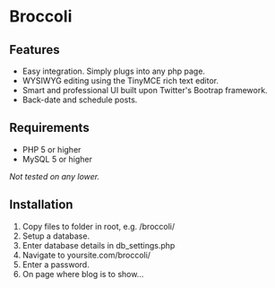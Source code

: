 # Broccoli

## Features
* Easy integration. Simply plugs into any php page.
* WYSIWYG editing using the TinyMCE rich text editor.
* Smart and professional UI built upon Twitter's Bootrap framework.
* Back-date and schedule posts.

## Requirements
* PHP 5 or higher
* MySQL 5 or higher

*Not tested on any lower.*
	
## Installation
1. Copy files to folder in root, e.g. /broccoli/
2. Setup a database.
3. Enter database details in db_settings.php
4. Navigate to yoursite.com/broccoli/
5. Enter a password.
6. On page where blog is to show...